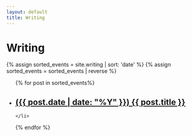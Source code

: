 ```yaml
---
layout: default
title: Writing
---
```


<h1>Writing</h1>


{% assign sorted_events = site.writing | sort: 'date' %}
{% assign sorted_events = sorted_events | reverse %}
<div class="blog">
<ul class="spaced-list">
  {% for post in sorted_events%}
    <li>
      <h2><a href="{{ post.url }}"><span class="text-accent">({{ post.date | date: "%Y" }})</span> {{ post.title }}</a></h2>

    </li>
  {% endfor %}
</ul>
</div>
